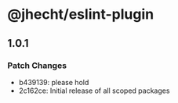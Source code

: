 # @jhecht/eslint-plugin

## 1.0.1

### Patch Changes

- b439139: please hold
- 2c162ce: Initial release of all scoped packages
